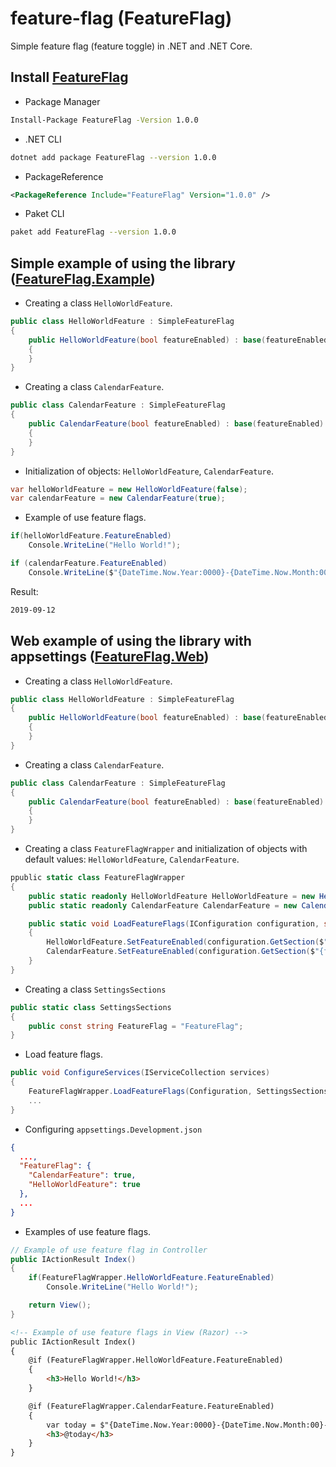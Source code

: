 # feature-flag (FeatureFlag)

Simple feature flag (feature toggle) in .NET and .NET Core.

## Install [FeatureFlag](https://www.nuget.org/packages/FeatureFlag)

* Package Manager

```bash
Install-Package FeatureFlag -Version 1.0.0
```

* .NET CLI

```bash
dotnet add package FeatureFlag --version 1.0.0
```

* PackageReference

```xml
<PackageReference Include="FeatureFlag" Version="1.0.0" />
```

* Paket CLI

```bash
paket add FeatureFlag --version 1.0.0
```

## Simple example of using the library ([FeatureFlag.Example](https://github.com/TomJerzak/feature-flag/tree/master/samples/FeatureFlag.Example))

* Creating a class `HelloWorldFeature`.

```c#
public class HelloWorldFeature : SimpleFeatureFlag
{
    public HelloWorldFeature(bool featureEnabled) : base(featureEnabled)
    {
    }
}
```

* Creating a class `CalendarFeature`.

```c#
public class CalendarFeature : SimpleFeatureFlag
{
    public CalendarFeature(bool featureEnabled) : base(featureEnabled)
    {
    }
}
```

* Initialization of objects: `HelloWorldFeature`, `CalendarFeature`.

```c#
var helloWorldFeature = new HelloWorldFeature(false);
var calendarFeature = new CalendarFeature(true);
```

* Example of use feature flags.

```c#
if(helloWorldFeature.FeatureEnabled)
    Console.WriteLine("Hello World!");

if (calendarFeature.FeatureEnabled)
    Console.WriteLine($"{DateTime.Now.Year:0000}-{DateTime.Now.Month:00}-{DateTime.Now.Day:00}");
```

Result:

```bash
2019-09-12
```

## Web example of using the library with appsettings ([FeatureFlag.Web](https://github.com/TomJerzak/feature-flag/tree/master/samples/FeatureFlag.Web))

* Creating a class `HelloWorldFeature`.

```c#
public class HelloWorldFeature : SimpleFeatureFlag
{
    public HelloWorldFeature(bool featureEnabled) : base(featureEnabled)
    {
    }
}
```

* Creating a class `CalendarFeature`.

```c#
public class CalendarFeature : SimpleFeatureFlag
{
    public CalendarFeature(bool featureEnabled) : base(featureEnabled)
    {
    }
}
```

* Creating a class `FeatureFlagWrapper` and initialization of objects with default values: `HelloWorldFeature`, `CalendarFeature`.

```c#
ppublic static class FeatureFlagWrapper
{
    public static readonly HelloWorldFeature HelloWorldFeature = new HelloWorldFeature(false);
    public static readonly CalendarFeature CalendarFeature = new CalendarFeature(false);

    public static void LoadFeatureFlags(IConfiguration configuration, string featureFlagSectionName)
    {
        HelloWorldFeature.SetFeatureEnabled(configuration.GetSection($"{featureFlagSectionName}:{nameof(HelloWorldFeature)}"));
        CalendarFeature.SetFeatureEnabled(configuration.GetSection($"{featureFlagSectionName}:{nameof(CalendarFeature)}"));
    }
}
```

* Creating a class `SettingsSections`

```c#
public static class SettingsSections
{
    public const string FeatureFlag = "FeatureFlag";
}
```

* Load feature flags.

```c#
public void ConfigureServices(IServiceCollection services)
{
    FeatureFlagWrapper.LoadFeatureFlags(Configuration, SettingsSections.FeatureFlag);
    ...
}
```

* Configuring `appsettings.Development.json`

```json
{
  ...,
  "FeatureFlag": {
    "CalendarFeature": true,
    "HelloWorldFeature": true
  },
  ...
}
```

* Examples of use feature flags.

```c#
// Example of use feature flag in Controller
public IActionResult Index()
{
    if(FeatureFlagWrapper.HelloWorldFeature.FeatureEnabled)
        Console.WriteLine("Hello World!");

    return View();
}
```

```html
<!-- Example of use feature flags in View (Razor) -->
public IActionResult Index()
{
    @if (FeatureFlagWrapper.HelloWorldFeature.FeatureEnabled)
    {
        <h3>Hello World!</h3>
    }

    @if (FeatureFlagWrapper.CalendarFeature.FeatureEnabled)
    {
        var today = $"{DateTime.Now.Year:0000}-{DateTime.Now.Month:00}-{DateTime.Now.Day:00}";
        <h3>@today</h3>
    }
}
```
